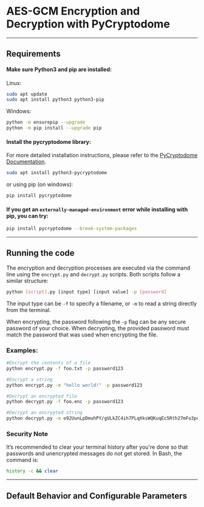 
# AES-GCM Encryption and Decryption with PyCryptodome
---

## Requirements

#### **Make sure Python3 and pip are installed:**

Linux:
```bash
sudo apt update
sudo apt install python3 python3-pip
```

Windows:
```bash
python -m ensurepip --upgrade
python -m pip install --upgrade pip
```
   
#### **Install the pycryptodome library:**

For more detailed installation instructions, please refer to the [PyCryptodome Documentation](https://www.pycryptodome.org/src/installation).

```bash
sudo apt install python3-pycryptodome
```
or using pip (on windows):
```bash
pip install pycryptodome
```
#### **If you get an `externally-managed-environment` error while installing with pip, you can try:**
```bash
pip install pycryptodome --break-system-packages
```

---

## Running the code


The encryption and decryption processes are executed via the command line using the `encrypt.py` and `decrypt.py` scripts. Both scripts follow a similar structure:

```bash
python [script].py [input type] [input value] -p [password]
```

The input type can be `-f` to specify a filename, or `-m` to read a string directly from the terminal.

When encrypting, the password following the `-p` flag can be any secure password of your choice. When decrypting, the provided password must match the password that was used when encrypting the file.


### Examples:
```bash
#Encrypt the contents of a file
python encrypt.py -f foo.txt -p password123

#Encrypt a string
python encrypt.py -m "hello world!" -p password123

#Decrypt an encrypted file
python decrypt.py -f foo.enc -p password123

#Decrypt an encrypted string
python decrypt.py -m o92UunLpDmuhPY/gULkZC4ih7PLqXksWQKuqEc5Rth27mFo3poMQnG8tHbNuLxRAIfwX8ntrerpEsfUZ -p password123
```

### Security Note
It’s recommended to clear your terminal history after you're done so that passwords and unencrypted messages do not get stored. In Bash, the command is:
```bash
history -c && clear
```

---

## Default Behavior and Configurable Parameters

